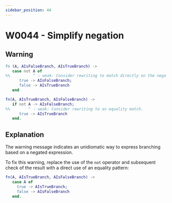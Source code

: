 ```yaml
---
sidebar_position: 44
---
```


# W0044 - Simplify negation

## Warning

```erlang
fn (A, AIsFalseBranch, AIsTrueBranch) ->
   case not A of
%%          ^ 💡 weak: Consider rewriting to match directly on the negated expression.
      true -> AIsFalseBranch;
      false -> AIsTrueBranch
   end
```

```erlang
fn(A, AIsTrueBranch, AIsFalseBranch) ->
   if not A -> AIsFalseBranch;
%%        ^ 💡 weak: Consider rewriting to an equality match.
      true -> AIsTrueBranch
   end.
```

## Explanation

The warning message indicates an unidiomatic way to express branching based
on a negated expression.

To fix this warning, replace the use of the `not` operator and subsequent
check of the result with a direct use of an equality pattern:

```erlang
fn(A, AIsTrueBranch, AIsFalseBranch) ->
   case A of
     true -> AIsTrueBranch;
     false -> AIsFalseBranch
   end.
```
